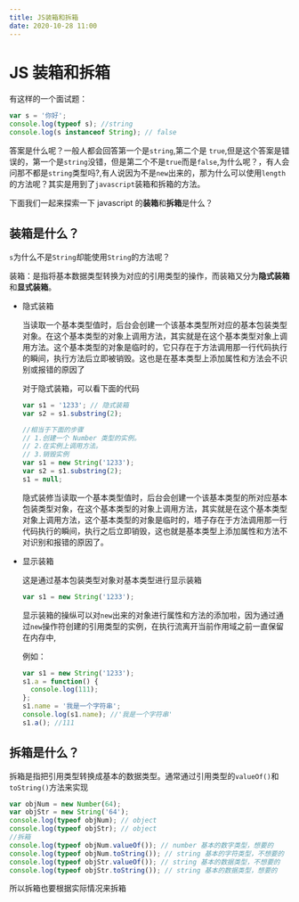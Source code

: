 ```yaml
---
title: JS装箱和拆箱
date: 2020-10-28 11:00
---
```


# JS 装箱和拆箱

有这样的一个面试题：

```js
var s = '你好';
console.log(typeof s); //string
console.log(s instanceof String); // false
```

答案是什么呢？一般人都会回答第一个是`string`,第二个是 `true`,但是这个答案是错误的，第一个是`string`没错，但是第二个不是`true`而是`false`,为什么呢？，有人会问那不都是`string`类型吗?,有人说因为不是`new`出来的，那为什么可以使用`length`的方法呢？其实是用到了`javascript`装箱和拆箱的方法。

下面我们一起来探索一下 javascript 的**装箱**和**拆箱**是什么？

## **装箱是什么？**

`s`为什么不是`String`却能使用`String`的方法呢？

装箱：是指将基本数据类型转换为对应的引用类型的操作，而装箱又分为**隐式装箱**和**显式装箱**。

- 隐式装箱

  当读取一个基本类型值时，后台会创建一个该基本类型所对应的基本包装类型对象。在这个基本类型的对象上调用方法，其实就是在这个基本类型对象上调用方法。这个基本类型的对象是临时的，它只存在于方法调用那一行代码执行的瞬间，执行方法后立即被销毁。这也是在基本类型上添加属性和方法会不识别或报错的原因了

  对于隐式装箱，可以看下面的代码

  ```js
  var s1 = '1233'; // 隐式装箱
  var s2 = s1.substring(2);

  //相当于下面的步骤
  // 1.创建一个 Number 类型的实例。
  // 2.在实例上调用方法。
  // 3.销毁实例
  var s1 = new String('1233');
  var s2 = s1.substring(2);
  s1 = null;
  ```

  隐式装修当读取一个基本类型值时，后台会创建一个该基本类型的所对应基本包装类型对象，在这个基本类型的对象上调用方法，其实就是在这个基本类型对象上调用方法，这个基本类型的对象是临时的，塔子存在于方法调用那一行代码执行的瞬间，执行之后立即销毁，这也就是基本类型上添加属性和方法不对识别和报错的原因了。

- 显示装箱

  这是通过基本包装类型对象对基本类型进行显示装箱

  ```js
  var s1 = new String('1233');
  ```

  显示装箱的操纵可以对`new`出来的对象进行属性和方法的添加啦，因为通过通过`new`操作符创建的引用类型的实例，在执行流离开当前作用域之前一直保留在内存中,

  例如：

  ```js
  var s1 = new String('1233');
  s1.a = function() {
    console.log(111);
  };
  s1.name = '我是一个字符串';
  console.log(s1.name); //'我是一个字符串'
  s1.a(); //111
  ```

## **拆箱是什么？**

拆箱是指把引用类型转换成基本的数据类型。通常通过引用类型的`valueOf()`和`toString()`方法来实现

```js
var objNum = new Number(64);
var objStr = new String('64');
console.log(typeof objNum); // object
console.log(typeof objStr); // object
//拆箱
console.log(typeof objNum.valueOf()); // number 基本的数字类型，想要的
console.log(typeof objNum.toString()); // string 基本的字符类型，不想要的
console.log(typeof objStr.valueOf()); // string 基本的数据类型，不想要的
console.log(typeof objStr.toString()); // string 基本的数据类型，想要的
```

所以拆箱也要根据实际情况来拆箱
